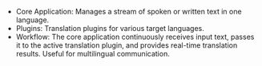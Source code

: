 - Core Application: Manages a stream of spoken or written text in one language.
- Plugins: Translation plugins for various target languages.
- Workflow: The core application continuously receives input text, passes it to the active translation plugin, and provides real-time translation results. Useful for multilingual communication.